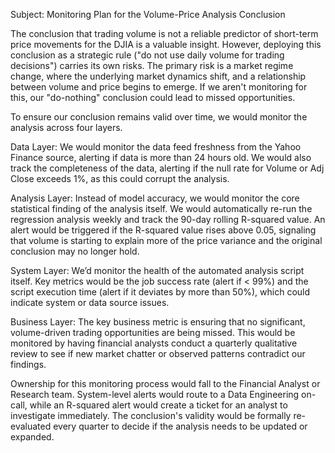 Subject: Monitoring Plan for the Volume-Price Analysis Conclusion


The conclusion that trading volume is not a reliable predictor of short-term price movements for the DJIA is a valuable insight. However, deploying this conclusion as a strategic rule ("do not use daily volume for trading decisions") carries its own risks. The primary risk is a market regime change, where the underlying market dynamics shift, and a relationship between volume and price begins to emerge. If we aren't monitoring for this, our "do-nothing" conclusion could lead to missed opportunities.

To ensure our conclusion remains valid over time, we would monitor the analysis across four layers.

Data Layer: We would monitor the data feed freshness from the Yahoo Finance source, alerting if data is more than 24 hours old. We would also track the completeness of the data, alerting if the null rate for Volume or Adj Close exceeds 1%, as this could corrupt the analysis.

Analysis Layer: Instead of model accuracy, we would monitor the core statistical finding of the analysis itself. We would automatically re-run the regression analysis weekly and track the 90-day rolling R-squared value. An alert would be triggered if the R-squared value rises above 0.05, signaling that volume is starting to explain more of the price variance and the original conclusion may no longer hold.

System Layer: We’d monitor the health of the automated analysis script itself. Key metrics would be the job success rate (alert if < 99%) and the script execution time (alert if it deviates by more than 50%), which could indicate system or data source issues.

Business Layer: The key business metric is ensuring that no significant, volume-driven trading opportunities are being missed. This would be monitored by having financial analysts conduct a quarterly qualitative review to see if new market chatter or observed patterns contradict our findings.

Ownership for this monitoring process would fall to the Financial Analyst or Research team. System-level alerts would route to a Data Engineering on-call, while an R-squared alert would create a ticket for an analyst to investigate immediately. The conclusion's validity would be formally re-evaluated every quarter to decide if the analysis needs to be updated or expanded.
